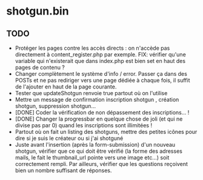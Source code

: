 # shotgun.bin

TODO
----
* Protéger les pages contre les accès directs : on n'accède pas directement à content_register.php par exemple. FIX: vérifier qu'une variable qui n'existerait que dans index.php est bien set en haut des pages de contenu ?
* Changer complètement le système d'info / error. Passer ça dans des POSTs et ne pas rediriger vers une page dédiée à chaque fois, il suffit de l'ajouter en haut de la page courante.
* Tester que updateShotgun renvoie true partout où on l'utilise
* Mettre un message de confirmation inscription shotgun , création shotgun, suppression shotgun...
* [DONE] Coder la vérification de non dépassement des inscriptions... !
* [DONE] Changer la progressbar en quelque chose de joli (et qui ne divise pas par 0) quand les inscriptions sont illimitées !
* Partout où on fait un listing des shotguns, mettre des petites icônes pour dire si je suis le créateur ou si j'ai shotguné
* Juste avant l'insertion (après la form-submission) d'un nouveau shotgun, vérifier que ce qui doit être vérifié (la forme des adresses mails, le fait le thumbnail_url pointe vers une image etc...) soit correctement rempli. Par ailleurs, vérifier que les questions reçoivent bien un nombre suffisant de réponses.
